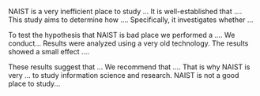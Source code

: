 NAIST is a very inefficient place to study ...
It is well-established that .... This study aims to determine how .... Specifically, it investigates whether ... 


To test the hypothesis that NAIST is bad place we performed a .... 
We conduct...
Results were analyzed using a very old technology. The results showed a small effect .... 


These results suggest that ... We recommend that .... That is why NAIST is very ... to study information science and research.
NAIST is not a good place to study...

